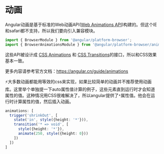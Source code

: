 # 动画

Angular动画是基于标准的Web动画API([Web Animations API](https://w3c.github.io/web-animations/))构建的。但这个IE和safari都不支持，所以我们要向引入兼容模块。

```js
import { BrowserModule } from '@angular/platform-browser';
import { BrowserAnimationsModule } from '@angular/platform-browser/animations';
```

这些API被设计成 [CSS Animations](https://developer.mozilla.org/en-US/docs/Web/CSS/CSS_Animations) 和 [CSS Transitions](https://developer.mozilla.org/en-US/docs/Web/CSS/CSS_Transitions)的接口，所以和CSS效果基本一致。

更多内容请参考官方文档：https://angular.cn/guide/animations

⚡️大多数动画都能用等效的css来实现，如果比较简单的动画并不推荐使用动画库。这里举个单独提一下auto属性值计算的例子，这些元素直到运行时才会知道属性的值。这种情况用CSS很难解决了，所以angular提供了`*`属性值。他会在运行时计算属性的值，然后插入动画。

```typescript
animations: [
  trigger('shrinkOut', [
    state('in', style({height: '*'})),
    transition('* => void', [
      style({height: '*'}),
      animate(250, style({height: 0}))
    ])
  ])
]
```

